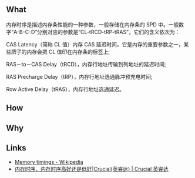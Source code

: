 ## What
内存时序是描述内存条性能的一种参数，一般存储在内存条的 SPD 中。一般数字“A-B-C-D”分别对应的参数是“CL-tRCD-tRP-tRAS”，它们的含义依次为：

CAS Latency（简称 CL 值）内存 CAS 延迟时间，它是内存的重要参数之一，某些牌子的内存会把 CL 值印在内存条的标签上;

RAS－to－CAS Delay（tRCD），内存行地址传输到列地址的延迟时间;

RAS Precharge Delay（tRP），内存行地址选通脉冲预充电时间;

Row Active Delay（tRAS），内存行地址选通延迟。

## How

## Why

## Links
- [Memory timings - Wikipedia](https://en.wikipedia.org/wiki/Memory_timings)
- [内存时序，内存时序高好还是低好|Crucial(英睿达) | Crucial 英睿达](https://www.crucial.cn/articles/about-memory/what-is-the-memory-timing-sequence)